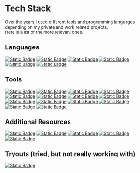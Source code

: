 # Tech Stack
Over the years I used different tools and programming languages depending on my private and work related projects.<br />
Here is a list of the more relevant ones.

## Languages
[![Static Badge](https://img.shields.io/badge/C%23-%2399CC00?style=flat&logo=sharp&logoColor=%23FFFFFF)](https://learn.microsoft.com/en-us/dotnet/csharp/tour-of-csharp/)
[![Static Badge](https://img.shields.io/badge/Delphi%20%2F%20FreePascal-%23E62431?style=flat&logo=Delphi&logoColor=%23FFFFFF)](https://www.freepascal.org/)
[![Static Badge](https://img.shields.io/badge/Scripting%20(BASH%20%2F%20BATCH)-%234EAA25?style=flat&logo=GNU%20Bash&logoColor=%23FFFFFF)](https://ss64.com/)
[![Static Badge](https://img.shields.io/badge/C%20(Arduino)-%2300878F?style=flat&logo=c)](https://www.arduino.cc/en/software)
[![Static Badge](https://img.shields.io/badge/Visual%20Basic-%23512BD4?style=flat&logo=Visual%20Basic)](https://learn.microsoft.com/en-us/dotnet/visual-basic/)
[![Static Badge](https://img.shields.io/badge/HTML5-%23E34F26?style=flat&logo=HTML5&logoColor=%23FFFFFF)](https://www.w3.org/TR/?filter-tr-name=html)

## Tools
[![Static Badge](https://img.shields.io/badge/Ranorex%20Studio-%23e10714?logo=.NET)](https://www.ranorex.com/)
[![Static Badge](https://img.shields.io/badge/Visual%20Studio-%235C2D91?style=flat&logo=Visual%20Studio&logoColor=FFFFFF)](https://visualstudio.microsoft.com)
[![Static Badge](https://img.shields.io/badge/Visual%20Studio%20Code-%23007ACC?style=flat&logo=Visual%20Studio%20Code)](https://code.visualstudio.com/)
[![Static Badge](https://img.shields.io/badge/Lazarus%20IDE-000000?style=flat&logo=lazarus)](https://www.lazarus-ide.org/)
[![Static Badge](https://img.shields.io/badge/NotePad%2B%2B-90E59A?style=flat&logo=notepad%2B%2B&logoColor=000000)](https://notepad-plus-plus.org/)
[![Static Badge](https://img.shields.io/badge/Arduino%20IDE-00878F?style=flat&logo=arduino)](https://www.arduino.cc/en/software)
[![Static Badge](https://img.shields.io/badge/ffmpeg-007808?style=flat&logo=ffmpeg)](https://ffmpeg.org/)
[![Static Badge](https://img.shields.io/badge/MSYS2-%23A42E2B?style=flat&logo=GNU&logoColor=%23FFFFFF)](https://www.msys2.org/)
[![Static Badge](https://img.shields.io/badge/Cygwin-%23A42E2B?style=flat&logo=GNU&logoColor=%23FFFFFF)](https://www.cygwin.com/)
[![Static Badge](https://img.shields.io/badge/TestRail-%23000000?style=flat&logo=testrail&logoColor=%2365C179)](https://www.testrail.com/)
[![Static Badge](https://img.shields.io/badge/Jira-%23FFFFFF?style=flat&logo=Jira&logoColor=%230052CC)](https://www.atlassian.com/de/software/jira)
[![Static Badge](https://img.shields.io/badge/Mantis-%23008000?style=flat&logo=html5&logoColor=%23000000)](https://mantisbt.org)
[![Static Badge](https://img.shields.io/badge/FreeCAD-%231E597B?style=flat&logo=FreeCad&logoColor=%23FFFFFF)](https://www.freecad.org/)
[![Static Badge](https://img.shields.io/badge/Bambu%20Studio-%2300AE42?style=flat&logo=BambuLab&logoColor=%23FFFFFF)](https://[www.freecad.org](https://bambulab.com/en/download/studio)/)

## Additional Resources
[![Static Badge](https://img.shields.io/badge/Affinity%20Photo-%237E4DD2?logo=affinityphoto&logoColor=%23FFFFFF)](https://affinity.serif.com)
[![Static Badge](https://img.shields.io/badge/GNU%20Image%20Manipulation%20Program%20(GIMP)-%235C5543?logo=gimp)](https://www.gimp.org/)
[![Static Badge](https://img.shields.io/badge/FileZilla-%23BF0000?logo=filezilla)](https://filezilla-project.org/)
[![Static Badge](https://img.shields.io/badge/NSIS-%2301B0F0?logo=nsis&logoColor=%23FFFFFF)](https://nsis.sourceforge.io/Main_Page)
[![Static Badge](https://img.shields.io/badge/Wikipedia-%23000000?logo=wikipedia)](https://en.wikipedia.org/wiki/Main_Page)

## Tryouts (tried, but not really working with)
[![Static Badge](https://img.shields.io/badge/ACCELQ-%23000000?logo=html5&logoColor=%23E34F26)](https://www.accelq.com)
